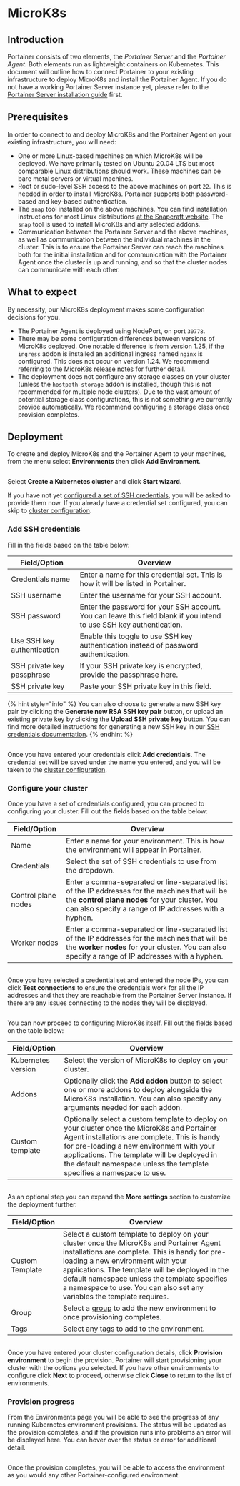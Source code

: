 # MicroK8s

## Introduction

Portainer consists of two elements, the _Portainer Server_ and the _Portainer Agent_. Both elements run as lightweight containers on Kubernetes. This document will outline how to connect Portainer to your existing infrastructure to deploy MicroK8s and install the Portainer Agent. If you do not have a working Portainer Server instance yet, please refer to the [Portainer Server installation guide](../../../../start/install/server/kubernetes/baremetal.md) first.

## Prerequisites

In order to connect to and deploy MicroK8s and the Portainer Agent on your existing infrastructure, you will need:

* One or more Linux-based machines on which MicroK8s will be deployed. We have primarily tested on Ubuntu 20.04 LTS but most comparable Linux distributions should work. These machines can be bare metal servers or virtual machines.
* Root or sudo-level SSH access to the above machines on port `22`. This is needed in order to install MicroK8s. Portainer supports both password-based and key-based authentication.
* The `snap` tool installed on the above machines. You can find installation instructions for most Linux distributions [at the Snapcraft website](https://snapcraft.io/docs/installing-snapd). The `snap` tool is used to install MicroK8s and any selected addons.
* Communication between the Portainer Server and the above machines, as well as communication between the individual machines in the cluster. This is to ensure the Portainer Server can reach the machines both for the initial installation and for communication with the Portainer Agent once the cluster is up and running, and so that the cluster nodes can communicate with each other.

## What to expect

By necessity, our MicroK8s deployment makes some configuration decisions for you.

* The Portainer Agent is deployed using NodePort, on port `30778`.&#x20;
* There may be some configuration differences between versions of MicroK8s deployed. One notable difference is from version 1.25, if the `ingress` addon is installed an additional ingress named `nginx` is configured. This does not occur on version 1.24. We recommend referring to the [MicroK8s release notes](https://microk8s.io/docs/release-notes) for further detail.
* The deployment does not configure any storage classes on your cluster (unless the `hostpath-storage` addon is installed, though this is not recommended for multiple node clusters). Due to the vast amount of potential storage class configurations, this is not something we currently provide automatically. We recommend configuring a storage class once provision completes.

## Deployment

To create and deploy MicroK8s and the Portainer Agent to your machines, from the menu select **Environments** then click **Add Environment**.

<figure><img src="../../../../.gitbook/assets/2.18-environments-add.gif" alt=""><figcaption></figcaption></figure>

Select **Create a Kubernetes cluster** and click **Start wizard**.

If you have not yet [configured a set of SSH credentials](../../../settings/credentials/ssh.md), you will be asked to provide them now. If you already have a credential set configured, you can skip to [cluster configuration](microk8s.md#configure-your-cluster).

### Add SSH credentials

Fill in the fields based on the table below:

| Field/Option               | Overview                                                                                                             |
| -------------------------- | -------------------------------------------------------------------------------------------------------------------- |
| Credentials name           | Enter a name for this credential set. This is how it will be listed in Portainer.                                    |
| SSH username               | Enter the username for your SSH account.                                                                             |
| SSH password               | Enter the password for your SSH account. You can leave this field blank if you intend to use SSH key authentication. |
| Use SSH key authentication | Enable this toggle to use SSH key authentication instead of password authentication.                                 |
| SSH private key passphrase | If your SSH private key is encrypted, provide the passphrase here.                                                   |
| SSH private key            | Paste your SSH private key in this field.                                                                            |

{% hint style="info" %}
You can also choose to generate a new SSH key pair by clicking the **Generate new RSA SSH key pair** button, or upload an existing private key by clicking the **Upload SSH private key** button. You can find more detailed instructions for generating a new SSH key in our [SSH credentials documentation](../../../settings/credentials/ssh.md#generate-a-new-key-pair).
{% endhint %}

<figure><img src="../../../../.gitbook/assets/2.18-environments-add-k8sinstall-addcreds.png" alt=""><figcaption></figcaption></figure>

Once you have entered your credentials click **Add credentials**. The credential set will be saved under the name you entered, and you will be taken to the [cluster configuration](microk8s.md#configure-your-cluster).

### Configure your cluster

Once you have a set of credentials configured, you can proceed to configuring your cluster. Fill out the fields based on the table below:

| Field/Option        | Overview                                                                                                                                                                                                   |
| ------------------- | ---------------------------------------------------------------------------------------------------------------------------------------------------------------------------------------------------------- |
| Name                | Enter a name for your environment. This is how the environment will appear in Portainer.                                                                                                                   |
| Credentials         | Select the set of SSH credentials to use from the dropdown.                                                                                                                                                |
| Control plane nodes | Enter a comma-separated or line-separated list of the IP addresses for the machines that will be the **control plane nodes** for your cluster. You can also specify a range of IP addresses with a hyphen. |
| Worker nodes        | Enter a comma-separated or line-separated list of the IP addresses for the machines that will be the **worker nodes** for your cluster. You can also specify a range of IP addresses with a hyphen.        |

<figure><img src="../../../../.gitbook/assets/2.19-environments-create-microk8s-nodes.png" alt=""><figcaption></figcaption></figure>

Once you have selected a credential set and entered the node IPs, you can click **Test connections** to ensure the credentials work for all the IP addresses and that they are reachable from the Portainer Server instance. If there are any issues connecting to the nodes they will be displayed.

<figure><img src="../../../../.gitbook/assets/2.19-environments-create-microk8s-test.png" alt=""><figcaption></figcaption></figure>

You can now proceed to configuring MicroK8s itself. Fill out the fields based on the table below:

| Field/Option       | Overview                                                                                                                                                                                                                                                                                                         |
| ------------------ | ---------------------------------------------------------------------------------------------------------------------------------------------------------------------------------------------------------------------------------------------------------------------------------------------------------------- |
| Kubernetes version | Select the version of MicroK8s to deploy on your cluster.                                                                                                                                                                                                                                                        |
| Addons             | Optionally click the **Add addon** button to select one or more addons to deploy alongside the MicroK8s installation. You can also specify any arguments needed for each addon.                                                                                                                                  |
| Custom template    | Optionally select a custom template to deploy on your cluster once the MicroK8s and Portainer Agent installations are complete. This is handy for pre-loading a new environment with your applications. The template will be deployed in the default namespace unless the template specifies a namespace to use. |

<figure><img src="../../../../.gitbook/assets/2.19-environments-create-microk8s-version.png" alt=""><figcaption></figcaption></figure>

As an optional step you can expand the **More settings** section to customize the deployment further.

| Field/Option    | Overview                                                                                                                                                                                                                                                                                                                                                    |
| --------------- | ----------------------------------------------------------------------------------------------------------------------------------------------------------------------------------------------------------------------------------------------------------------------------------------------------------------------------------------------------------- |
| Custom Template | Select a custom template to deploy on your cluster once the MicroK8s and Portainer Agent installations are complete. This is handy for pre-loading a new environment with your applications. The template will be deployed in the default namespace unless the template specifies a namespace to use. You can also set any variables the template requires. |
| Group           | Select a [group](../../groups.md) to add the new environment to once provisioning completes.                                                                                                                                                                                                                                                                |
| Tags            | Select any [tags](../../tags.md) to add to the environment.                                                                                                                                                                                                                                                                                                 |

<figure><img src="../../../../.gitbook/assets/2.19-environments-create-microk8s-moresettings.png" alt=""><figcaption></figcaption></figure>

Once you have entered your cluster configuration details, click **Provision environment** to begin the provision. Portainer will start provisioning your cluster with the options you selected. If you have other environments to configure click **Next** to proceed, otherwise click **Close** to return to the list of environments.

### Provision progress

From the Environments page you will be able to see the progress of any running Kubernetes environment provisions. The status will be updated as the provision completes, and if the provision runs into problems an error will be displayed here. You can hover over the status or error for additional detail.

<figure><img src="../../../../.gitbook/assets/2.18-environments-add-k8sinstall-creating.png" alt=""><figcaption></figcaption></figure>

Once the provision completes, you will be able to access the environment as you would any other Portainer-configured environment.
